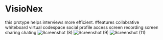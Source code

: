# VisioNex
this protype helps interviews more efficient.
#features
collabrative whiteboard
virtual codespace
social profile access
screen recording
screen sharing
chating
![Screenshot (8)](https://github.com/shinchan367/VisioNex/assets/98442984/7dfaa6d5-a327-4421-a716-51978aefa762)
![Screenshot (9)](https://github.com/shinchan367/VisioNex/assets/98442984/9279d250-606c-489f-8f5f-c71ba91b4c6d)
![Screenshot (11)](https://github.com/shinchan367/VisioNex/assets/98442984/335dda70-f877-4e1b-bbf5-97d1e1eef0d3)
